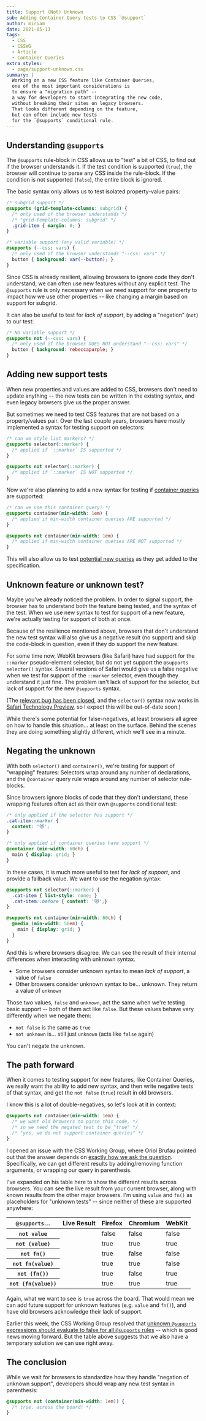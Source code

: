 ```yaml
---
title: Support (Not) Unknown
sub: Adding Container Query tests to CSS `@support`
author: miriam
date: 2021-05-13
tags:
  - CSS
  - CSSWG
  - Article
  - Container Queries
extra_styles:
  - page/support-unknown.css
summary: |
  Working on a new CSS feature like Container Queries,
  one of the most important considerations is
  to ensure a "migration path" --
  a way for developers to start integrating the new code,
  without breaking their sites on legacy browsers.
  That looks different depending on the feature,
  but can often include new tests
  for the `@supports` conditional rule.
---
```


## Understanding `@supports`

The `@supports` rule-block in CSS allows us
to "test" a bit of CSS,
to find out if the browser understands it.
If the test condition is supported (`true`),
the browser will continue to parse any CSS
inside the rule-block.
If the condition is not supported (`false`),
the entire block is ignored.

The basic syntax only allows us to test
isolated property-value pairs:

```css
/* subgrid support */
@supports (grid-template-columns: subgrid) {
  /* only used if the browser understands */
  /* "grid-template-columns: subgrid" */
  .grid-item { margin: 0; }
}

/* variable support (any valid variable) */
@supports (--css: vars) {
  /* only used if the browser understands "--css: vars" */
  button { background: var(--button); }
}
```

Since CSS is already resilient,
allowing browsers to ignore code they don't understand,
we can often use new features without any explicit test.
The `@supports` rule is only necessary
when we need support for one property
to impact how we use other properties --
like changing a margin based on support for subgrid.

It can also be useful to test for _lack of support_,
by adding a "negation" (`not`) to our test:

```css
/* NO variable support */
@supports not (--css: vars) {
  /* only used if the browser DOES NOT understand "--css: vars" */
  button { background: rebeccapurple; }
}
```

## Adding new support tests

When new properties and values are added to CSS,
browsers don't need to update anything --
the new tests can be written in the existing syntax,
and even legacy browsers give us the proper answer.

But sometimes we need to test CSS features
that are not based on a property/values pair.
Over the last couple years,
browsers have mostly implemented a syntax
for testing support on selectors:

```css
/* can we style list markers? */
@supports selector(::marker) {
  /* applied if `::marker` IS supported */
}

@supports not selector(::marker) {
  /* applied if `::marker` IS NOT supported */
}
```

Now we're also planning to add
a new syntax for testing
if [container queries][cq] are supported:

[cq]: https://www.oddbird.net/2021/04/05/containerqueries/

```css
/* can we use this container query? */
@supports container(min-width: 1em) {
  /* applied if min-width container queries ARE supported */
}

@supports not container(min-width: 1em) {
  /* applied if min-width container queries ARE NOT supported */
}
```

This will also allow us to test
[potential new queries][query-features]
as they get added to the specification.

[query-features]: https://github.com/w3c/csswg-drafts/issues/5989

## Unknown feature or unknown test?

Maybe you've already noticed the problem.
In order to signal support,
the browser has to understand both
the feature being tested,
and the syntax of the test.
When we use new syntax to test for support of a new feature,
we're actually testing for support of both at once.

Because of the resilience mentioned above,
browsers that don't understand the new test syntax
will also give us a negative result (no support)
and skip the code-block in question,
even if they do support the new feature.

For some time now,
WebKit browsers (like Safari) have had support
for the `::marker` pseudo-element selector,
but do not yet support the `@supports selector()` syntax.
Several versions of Safari
would give us a false negative
when we test for support of the `::marker` selector,
even though they understand it just fine.
The problem isn't lack of support for the selector,
but lack of support for the new `@supports` syntax.

(The [relevant bug has been closed][webkit-bug],
and the `selector()` syntax now works in
[Safari Technology Preview][stp],
so I expect this will be out-of-date soon.)

[webkit-bug]: https://bugs.webkit.org/show_bug.cgi?id=199237
[stp]: https://developer.apple.com/safari/technology-preview/

While there's some potential for false-negatives,
at least browsers all agree
on how to handle this situation...
at least on the surface.
Behind the scenes
they are doing something slightly different,
which we'll see in a minute.

## Negating the unknown

With both `selector()` and `container()`,
we're testing for support of "wrapping" features:
Selectors wrap around any number of declarations,
and the `@container` query rule wraps around
any number of selector rule-blocks.

Since browsers ignore blocks of code
that they don't understand,
these wrapping features often act as their own
`@supports` conditional test:

```css
/* only applied if the selector has support */
.cat-item::marker {
  content: '😻';
}

/* only applied if container queries have support */
@container (min-width: 60ch) {
  main { display: grid; }
}
```

In these cases,
it is much more useful to test
for _lack of support_,
and provide a fallback value.
We want to use the negation syntax:

```css
@supports not selector(::marker) {
  .cat-item { list-style: none; }
  .cat-item::before { content: '😻';}
}

@supports not container(min-width: 60ch) {
  @media (min-width: 50em) {
    main { display: grid; }
  }
}
```

And this is where browsers disagree.
We can see the result
of their internal differences
when interacting with unknown syntax.

- Some browsers consider unknown syntax
  to mean _lack of support_, a value of `false`
- Other browsers consider unknown syntax to be... unknown.
  They return a value of `unknown`

Those two values,
`false` and `unknown`,
act the same when we're testing basic support --
both of them act like `false`.
But these values behave very differently
when we negate them:

- `not false` is the same as `true`
- `not unknown` is... still just `unknown` (acts like `false` again)

You can't negate the unknown.

## The path forward

When it comes to testing support for new features,
like Container Queries,
we really want the ability to add new syntax,
and then write negative tests of that syntax,
and get the `not false` (`true`) result in old browsers.

I know this is a lot of double-negatives,
so let's look at it in context:

```css
@supports not container(min-width: 1em) {
  /* we want old browsers to parse this code, */
  /* so we need the negated test to be "true" */
  /* "yes, we do not support container queries" */
}
```

I opened an issue
with the CSS Working Group,
where Oriol Brufau pointed out
that the answer depends on
[exactly how we ask the question][table].
Specifically, we can get different results
by adding/removing function arguments,
or wrapping our query in parenthesis.

[table]: https://github.com/w3c/csswg-drafts/issues/6175#issuecomment-826822088

I've expanded on his table here
to show the different results across browsers.
You can see the live result from your current browser,
along with known results from the other major browsers.
I'm using `value` and `fn()` as placeholders
for "unknown tests" --
since neither of these are supported anywhere:

<table id="unknown-support">
  <thead>
    <th><code>@supports</code>…</th>
    <th>Live Result</th>
    <th>Firefox</th>
    <th>Chromium</th>
    <th>WebKit</th>
  </thead>
  <tbody>
    <tr class="value">
      <th><code>not value</code></th>
      <td class="live"></td>
      <td class="false">false</td>
      <td class="false">false</td>
      <td class="false">false</td>
    </tr>
    <tr class="value-wrap">
      <th><code>not (value)</code></th>
      <td class="live"></td>
      <td class="true">true</td>
      <td class="true">true</td>
      <td class="true">true</td>
    </tr>
    <tr class="empty-fn">
      <th><code>not fn()</code></th>
      <td class="live"></td>
      <td class="true">true</td>
      <td class="false">false</td>
      <td class="false">false</td>
    </tr>
    <tr class="fn">
      <th><code>not fn(value)</code></th>
      <td class="live"></td>
      <td class="true">true</td>
      <td class="true">true</td>
      <td class="false">false</td>
    </tr>
    <tr class="empty-wrap">
      <th><code>not (fn())</code></th>
      <td class="live"></td>
      <td class="true">true</td>
      <td class="false">false</td>
      <td class="true">true</td>
    </tr>
    <tr class="wrap-fn">
      <th><code>not (fn(value))</code></th>
      <td class="live"></td>
      <td class="true">true</td>
      <td class="true">true</td>
      <td class="true">true</td>
    </tr>
  </tbody>
</table>

Again,
what we want to see is `true` across the board.
That would mean we can add future support for
unknown features (e.g. `value` and `fn()`),
and have old browsers acknowledge their lack of support.

Earlier this week,
the CSS Working Group resolved that
[unknown `@supports` expressions
should evaluate to false
for all `@supports` rules][resolution] --
which is good news moving forward.
But the table above
suggests that we also have a temporary solution
we can use right away.

[resolution]: https://github.com/w3c/csswg-drafts/issues/6175#issuecomment-839937577

## The conclusion

While we wait for browsers to standardize
how they handle "negation of unknown support",
developers should wrap any new test syntax in parenthesis:

```css
@supports not (container(min-width: 1em)) {
  /* true, across the board! */
}
```
